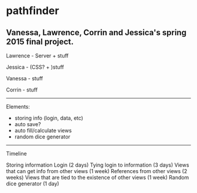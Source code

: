 # pathfinder
Vanessa, Lawrence, Corrin and Jessica's spring 2015 final project.
----
<project link>
<project video???>

Lawrence - Server + stuff

Jessica - (CSS? + )stuff

Vanessa - stuff

Corrin - stuff

------
Elements:
* storing info (login, data, etc)
 * auto save?
* auto fill/calculate views
* random dice generator
 
-----
Timeline

Storing information
	Login (2 days)
	Tying login to information (3 days)
Views that can get info from other views (1 week)
	References from other views (2 weeks)
	Views that are tied to the existence of other views (1 week)
Random dice generator (1 day)



